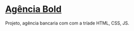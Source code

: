 # <a href="https://devnylo.github.io/Agencia-Bold/">Agência Bold</a>

Projeto, agência bancaria com com a tríade HTML, CSS, JS.
